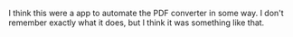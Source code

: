 I think this were a app to automate the PDF converter in some way. I don't remember exactly what it does, but I think it was something like that.